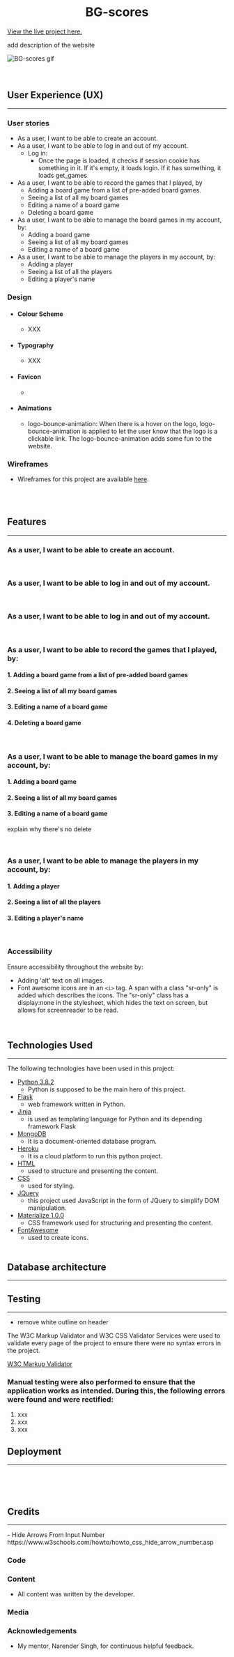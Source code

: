 <h1 align="center">BG-scores</h1>

[View the live project here.]()

add description of the website

<img src="" alt="BG-scores gif"/>

<br/>
<br/>
<br/>

## User Experience (UX)
<hr>

### User stories

- As a user, I want to be able to create an account.
- As a user, I want to be able to log in and out of my account.
  - Log in:
    - Once the page is loaded, it checks if session cookie has something in it. If it's empty, it loads login. If it has something, it loads get_games
- As a user, I want to be able to record the games that I played, by
    - Adding a board game from a list of pre-added board games.
    - Seeing a list of all my board games
    - Editing a name of a board game
    - Deleting a board game
- As a user, I want to be able to manage the board games in my account, by:
    - Adding a board game
    - Seeing a list of all my board games
    - Editing a name of a board game
- As a user, I want to be able to manage the players in my account, by:
    - Adding a player
    - Seeing a list of all the players
    - Editing a player's name

### Design

  - #### Colour Scheme
    - XXX

  - #### Typography
    - XXX
     
  - #### Favicon
    -

  - #### Animations
    - logo-bounce-animation: When there is a hover on the logo, logo-bounce-animation is applied to let the user know that the logo is a clickable link. The logo-bounce-animation adds some fun to the website.

### Wireframes

- Wireframes for this project are available [here](wireframe/bg-score.png).

<br>
<br>

## Features
<hr>

### As a user, I want to be able to create an account.

<br>


### As a user, I want to be able to log in and out of my account.

<br>

### As a user, I want to be able to log in and out of my account.

<br>

### As a user, I want to be able to record the games that I played, by:
#### 1. Adding a board game from a list of pre-added board games
#### 2. Seeing a list of all my board games
#### 3. Editing a name of a board game
#### 4. Deleting a board game

<br>

### As a user, I want to be able to manage the board games in my account, by:
#### 1. Adding a board game
#### 2. Seeing a list of all my board games
#### 3.  Editing a name of a board game
explain why there's no delete

<br>

### As a user, I want to be able to manage the players in my account, by:
#### 1. Adding a player
#### 2. Seeing a list of all the players
#### 3. Editing a player's name
<br>

### Accessibility
Ensure accessibility throughout the website by:
  - Adding 'alt' text on all images.
  - Font awesome icons are in an `<i>` tag. A span with a class "sr-only" is added which describes the icons. The "sr-only" class has a display:none in the stylesheet, which hides the text on screen, but allows for screenreader to be read.

<br/>

## Technologies Used
<hr>

The following technologies have been used in this project:
* [Python 3.8.2](https://www.python.org/download/releases/3.0/) 
    * Python is supposed to be the main hero of this project.
* [Flask](https://flask.palletsprojects.com/en/1.1.x/)
    * web framework written in Python.
* [Jinja](https://jinja.palletsprojects.com/en/2.11.x/)
    * is used as templating language for Python and its depending framework Flask
* [MongoDB](https://www.mongodb.com/)
    * It is a document-oriented database program.
* [Heroku](https://heroku.com/)
    * It is a cloud platform to run this python project.
* [HTML](https://www.w3.org/TR/html52/) 
    * used to structure and presenting the content.
* [CSS](https://www.w3.org/Style/CSS/Overview.en.html)
    * used for styling.
* [JQuery](https://jquery.com/)
    * this project used JavaScript in the form of JQuery to simplify DOM manipulation.
* [Materialize 1.0.0](https://materializecss.com/)
    * CSS framework used for structuring and presenting the content.
* [FontAwesome](https://fontawesome.com/)
    * used to create icons. <br/><br/>

## Database architecture
<hr>


## Testing
<hr>

- remove white outline on header


The W3C Markup Validator and W3C CSS Validator Services were used to validate every page of the project to ensure there were no syntax errors in the project.

[W3C Markup Validator](https://validator.w3.org/#validate_by_input)

  



### Manual testing were also performed to ensure that the application works as intended. During this, the following errors were found and were rectified:

1. xxx
2. xxx
3. xxx

## Deployment
<hr>

<br>
<br>
<br>

## Credits
<hr>
- Hide Arrows From Input Number 
https://www.w3schools.com/howto/howto_css_hide_arrow_number.asp

### Code


### Content

- All content was written by the developer.

### Media


### Acknowledgements

- My mentor, Narender Singh, for continuous helpful feedback.


